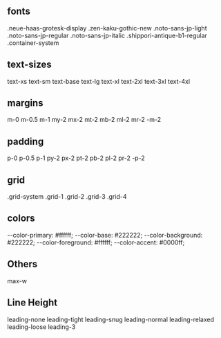## fonts

.neue-haas-grotesk-display
.zen-kaku-gothic-new
.noto-sans-jp-light
.noto-sans-jp-regular
.noto-sans-jp-italic
.shippori-antique-b1-regular
.container-system

## text-sizes

text-xs
text-sm
text-base
text-lg
text-xl
text-2xl
text-3xl
text-4xl

## margins

m-0
m-0.5
m-1
my-2
mx-2
mt-2
mb-2
ml-2
mr-2
-m-2

## padding

p-0
p-0.5
p-1
py-2
px-2
pt-2
pb-2
pl-2
pr-2
-p-2

## grid

.grid-system
.grid-1
.grid-2
.grid-3
.grid-4

## colors

--color-primary: #ffffff;
--color-base: #222222;
--color-background: #222222;
--color-foreground: #ffffff;
--color-accent: #0000ff;

## Others

max-w

## Line Height

leading-none
leading-tight
leading-snug
leading-normal
leading-relaxed
leading-loose
leading-3
